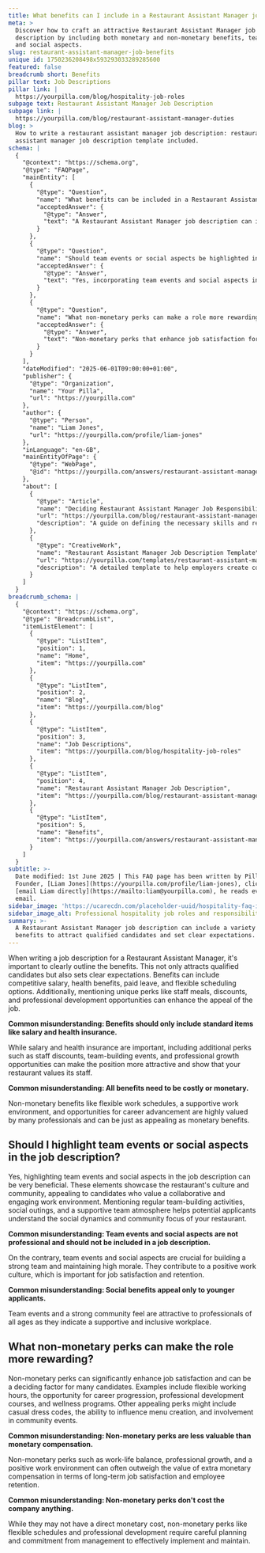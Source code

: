 ```yaml
---
title: What benefits can I include in a Restaurant Assistant Manager job description?
meta: >
  Discover how to craft an attractive Restaurant Assistant Manager job
  description by including both monetary and non-monetary benefits, team events,
  and social aspects.
slug: restaurant-assistant-manager-job-benefits
unique id: 1750236208498x593293033289285600
featured: false
breadcrumb short: Benefits
pillar text: Job Descriptions
pillar link: |
  https://yourpilla.com/blog/hospitality-job-roles
subpage text: Restaurant Assistant Manager Job Description
subpage link: |
  https://yourpilla.com/blog/restaurant-assistant-manager-duties
blog: >
  How to write a restaurant assistant manager job description: restaurant
  assistant manager job description template included.
schema: |
  {
    "@context": "https://schema.org",
    "@type": "FAQPage",
    "mainEntity": [
      {
        "@type": "Question",
        "name": "What benefits can be included in a Restaurant Assistant Manager job description?",
        "acceptedAnswer": {
          "@type": "Answer",
          "text": "A Restaurant Assistant Manager job description can include a variety of benefits to attract qualified candidates and set clear expectations. These can range from a competitive salary and health benefits to paid leave and flexible scheduling. Unique perks such as staff meals, discounts, and opportunities for professional development also enhance the job's appeal. Additional perks like team-building events and professional growth opportunities show value to staff beyond basic monetary benefits."
        }
      },
      {
        "@type": "Question",
        "name": "Should team events or social aspects be highlighted in a Restaurant Assistant Manager job description?",
        "acceptedAnswer": {
          "@type": "Answer",
          "text": "Yes, incorporating team events and social aspects into the job description of a Restaurant Assistant Manager is beneficial. These features showcase the restaurant's community and collaborative culture, which is appealing to candidates who appreciate a supportive and engaging workplace. Regular team-building activities and social outings promote a strong sense of community and contribute to job satisfaction and retention."
        }
      },
      {
        "@type": "Question",
        "name": "What non-monetary perks can make a role more rewarding for a Restaurant Assistant Manager?",
        "acceptedAnswer": {
          "@type": "Answer",
          "text": "Non-monetary perks that enhance job satisfaction for a Restaurant Assistant Manager include flexible working hours, career progression opportunities, professional development courses, and wellness programs. Casual dress codes, influence over menu creation, and community involvement are also appealing perks. These benefits often provide long-term job satisfaction and can outweigh additional monetary compensation."
        }
      }
    ],
    "dateModified": "2025-06-01T09:00:00+01:00",
    "publisher": {
      "@type": "Organization",
      "name": "Your Pilla",
      "url": "https://yourpilla.com"
    },
    "author": {
      "@type": "Person",
      "name": "Liam Jones",
      "url": "https://yourpilla.com/profile/liam-jones"
    },
    "inLanguage": "en-GB",
    "mainEntityOfPage": {
      "@type": "WebPage",
      "@id": "https://yourpilla.com/answers/restaurant-assistant-manager-job-benefits"
    },
    "about": [
      {
        "@type": "Article",
        "name": "Deciding Restaurant Assistant Manager Job Responsibilities and Skills",
        "url": "https://yourpilla.com/blog/restaurant-assistant-manager-duties",
        "description": "A guide on defining the necessary skills and responsibilities for a Restaurant Assistant Manager position."
      },
      {
        "@type": "CreativeWork",
        "name": "Restaurant Assistant Manager Job Description Template",
        "url": "https://yourpilla.com/templates/restaurant-assistant-manager-job-description",
        "description": "A detailed template to help employers create comprehensive and appealing job descriptions for Restaurant Assistant Manager roles."
      }
    ]
  }
breadcrumb_schema: |
  {
    "@context": "https://schema.org",
    "@type": "BreadcrumbList",
    "itemListElement": [
      {
        "@type": "ListItem",
        "position": 1,
        "name": "Home",
        "item": "https://yourpilla.com"
      },
      {
        "@type": "ListItem",
        "position": 2,
        "name": "Blog",
        "item": "https://yourpilla.com/blog"
      },
      {
        "@type": "ListItem",
        "position": 3,
        "name": "Job Descriptions",
        "item": "https://yourpilla.com/blog/hospitality-job-roles"
      },
      {
        "@type": "ListItem",
        "position": 4,
        "name": "Restaurant Assistant Manager Job Description",
        "item": "https://yourpilla.com/blog/restaurant-assistant-manager-duties"
      },
      {
        "@type": "ListItem",
        "position": 5,
        "name": "Benefits",
        "item": "https://yourpilla.com/answers/restaurant-assistant-manager-job-benefits"
      }
    ]
  }
subtitle: >-
  Date modified: 1st June 2025 | This FAQ page has been written by Pilla
  Founder, [Liam Jones](https://yourpilla.com/profile/liam-jones), click to
  [email Liam directly](https://mailto:liam@yourpilla.com), he reads every
  email.
sidebar_image: 'https://ucarecdn.com/placeholder-uuid/hospitality-faq-image.jpg'
sidebar_image_alt: Professional hospitality job roles and responsibilities
summary: >-
  A Restaurant Assistant Manager job description can include a variety of
  benefits to attract qualified candidates and set clear expectations.
---
```

When writing a job description for a Restaurant Assistant Manager, it's important to clearly outline the benefits. This not only attracts qualified candidates but also sets clear expectations. Benefits can include competitive salary, health benefits, paid leave, and flexible scheduling options. Additionally, mentioning unique perks like staff meals, discounts, and professional development opportunities can enhance the appeal of the job.

**Common misunderstanding: Benefits should only include standard items like salary and health insurance.**

While salary and health insurance are important, including additional perks such as staff discounts, team-building events, and professional growth opportunities can make the position more attractive and show that your restaurant values its staff.

**Common misunderstanding: All benefits need to be costly or monetary.**

Non-monetary benefits like flexible work schedules, a supportive work environment, and opportunities for career advancement are highly valued by many professionals and can be just as appealing as monetary benefits.

## Should I highlight team events or social aspects in the job description?

Yes, highlighting team events and social aspects in the job description can be very beneficial. These elements showcase the restaurant's culture and community, appealing to candidates who value a collaborative and engaging work environment. Mentioning regular team-building activities, social outings, and a supportive team atmosphere helps potential applicants understand the social dynamics and community focus of your restaurant.

**Common misunderstanding: Team events and social aspects are not professional and should not be included in a job description.**

On the contrary, team events and social aspects are crucial for building a strong team and maintaining high morale. They contribute to a positive work culture, which is important for job satisfaction and retention.

**Common misunderstanding: Social benefits appeal only to younger applicants.**

Team events and a strong community feel are attractive to professionals of all ages as they indicate a supportive and inclusive workplace.

## What non-monetary perks can make the role more rewarding?

Non-monetary perks can significantly enhance job satisfaction and can be a deciding factor for many candidates. Examples include flexible working hours, the opportunity for career progression, professional development courses, and wellness programs. Other appealing perks might include casual dress codes, the ability to influence menu creation, and involvement in community events.

**Common misunderstanding: Non-monetary perks are less valuable than monetary compensation.**

Non-monetary perks such as work-life balance, professional growth, and a positive work environment can often outweigh the value of extra monetary compensation in terms of long-term job satisfaction and employee retention.

**Common misunderstanding: Non-monetary perks don't cost the company anything.**

While they may not have a direct monetary cost, non-monetary perks like flexible schedules and professional development require careful planning and commitment from management to effectively implement and maintain.
